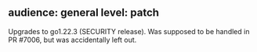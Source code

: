 audience: general
level: patch
---
Upgrades to go1.22.3 (SECURITY release). Was supposed to be handled in PR #7006, but was accidentally left out.
